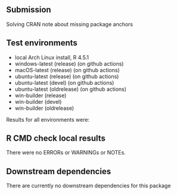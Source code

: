 ## Submission
Solving CRAN note about missing package anchors

## Test environments
* local Arch Linux install, R 4.5.1
* windows-latest (release) (on github actions)
* macOS-latest (release) (on github actions)
* ubuntu-latest (release) (on github actions)
* ubuntu-latest (devel) (on github actions)
* ubuntu-latest (oldrelease) (on github actions)
* win-builder (release)
* win-builder (devel)
* win-builder (oldrelease)
    
Results for all environments were:

## R CMD check local results
There were no ERRORs or WARNINGs or NOTEs.

## Downstream dependencies
There are currently no downstream dependencies for this package